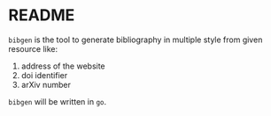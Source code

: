 # README

`bibgen` is the tool to generate bibliography in multiple style from given resource like:
1.  address of the website
2.  doi identifier
3.  arXiv number

`bibgen` will be written in `go`.